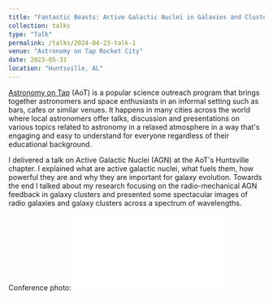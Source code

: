 ```yaml
---
title: "Fantastic Beasts: Active Galactic Nuclei in Galaxies and Clusters"
collection: talks
type: "Talk"
permalink: /talks/2024-04-23-talk-1
venue: "Astronomy on Tap Rocket City"
date: 2023-05-31
location: "Huntsville, AL"
---
```


[Astronomy on Tap](https://astronomyontap.org/) (AoT) is a popular science outreach program that brings together astronomers and space enthusiasts in an informal setting such as bars, cafes or similar venues. It happens in many cities across the world where local astronomers offer talks, discussion and presentations on various topics related to astronomy in a relaxed atmosphere in a way that's engaging and easy to understand for everyone regardless of their educational background.

I delivered a talk on Active Galactic Nuclei (AGN) at the AoT's Huntsville chapter. I explained what are active galactic nuclei, what fuels them, how powerful they are and why they are important for galaxy evolution. Towards the end I talked about my research focusing on the radio-mechanical AGN feedback in galaxy clusters and presented some spectacular images of radio galaxies and galaxy clusters across a spectrum of wavelengths.

Conference photo:
![Poster](../images/apr2024_v0.pdf)
